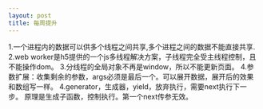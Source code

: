 ```yaml
---
layout: post
title: 每周提升
---
```


1.一个进程内的数据可以供多个线程之间共享,多个进程之间的数据不能直接共享.
2.web worker是h5提供的一个js多线程解决方案，子线程完全受主线程控制，且不能操作dom。
3.分线程的全局对象不再是window，所以不能更新页面。
4.参数扩展：收集剩余的参数，args必须是最后一个。可以展开数据，展开后的效果和数组写一样。
4.generator，生成器，yield，放弃执行，需要next执行下一步。 原理是生成子函数，控制执行。第一个next传参无效。
